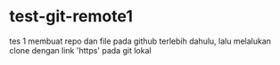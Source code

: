 # test-git-remote1
tes 1 membuat repo dan file pada github terlebih dahulu, lalu melalukan clone dengan link 'https' pada git lokal
